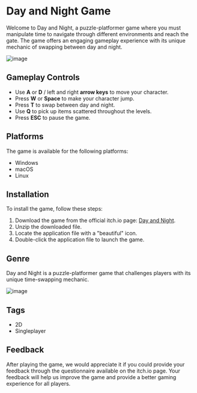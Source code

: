# Day and Night Game

Welcome to Day and Night, a puzzle-platformer game where you must manipulate time to navigate through different environments and reach the gate. The game offers an engaging gameplay experience with its unique mechanic of swapping between day and night.

![image](https://github.com/listenrwt/Day-and-Night/assets/123095693/4e5f021d-a80f-4254-b3b2-603c9a1b5130)


## Gameplay Controls

- Use **A** or **D** / left and right **arrow keys** to move your character.
- Press **W** or **Space** to make your character jump.
- Press **T** to swap between day and night.
- Use **Q** to pick up items scattered throughout the levels.
- Press **ESC** to pause the game.

## Platforms

The game is available for the following platforms:

- Windows
- macOS
- Linux

## Installation

To install the game, follow these steps:

1. Download the game from the official itch.io page: [Day and Night](https://listenrwt.itch.io/day-and-night).
2. Unzip the downloaded file.
3. Locate the application file with a "beautiful" icon.
4. Double-click the application file to launch the game.

## Genre

Day and Night is a puzzle-platformer game that challenges players with its unique time-swapping mechanic.

![image](https://github.com/listenrwt/Day-and-Night/assets/123095693/074df8cf-377a-452c-9d2a-f177acf954f1)

## Tags

- 2D
- Singleplayer

## Feedback

After playing the game, we would appreciate it if you could provide your feedback through the questionnaire available on the itch.io page. Your feedback will help us improve the game and provide a better gaming experience for all players.
